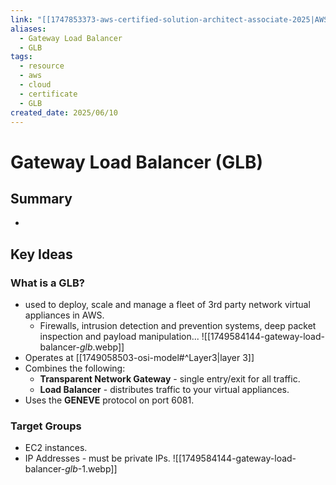 ```yaml
---
link: "[[1747853373-aws-certified-solution-architect-associate-2025|AWS Certified Solution Architect Associate 2025]]"
aliases:
  - Gateway Load Balancer
  - GLB
tags:
  - resource
  - aws
  - cloud
  - certificate
  - GLB
created_date: 2025/06/10
---
```

# Gateway Load Balancer (GLB)
## Summary
- 
## Key Ideas
### What is a GLB?
- used to deploy, scale and manage a fleet of 3rd party network virtual appliances in AWS.
	- Firewalls, intrusion detection and prevention systems, deep packet inspection and payload manipulation...
![[1749584144-gateway-load-balancer-_glb_.webp]]
- Operates at [[1749058503-osi-model#^Layer3|layer 3]]
- Combines the following:
	- **Transparent Network Gateway** - single entry/exit for all traffic.
	- **Load Balancer** - distributes traffic to your virtual appliances.
- Uses the **GENEVE** protocol on port 6081.
### Target Groups
- EC2 instances.
- IP Addresses - must be private IPs.
![[1749584144-gateway-load-balancer-_glb_-1.webp]]
